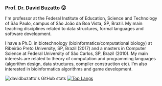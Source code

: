 ### Prof. Dr. David Buzatto 😝

I'm professor at the Federal Institute of Education, Science and Technology of São Paulo, campus of São João da Boa Vista, SP, Brazil. My main teaching disciplines related to data structures, formal languages and software development.

I have a Ph.D. in biotechnology (bioinformatics/computational biology) at Ribeirão Preto University, SP, Brazil (2017) and a masters in Computer Science at Federal University of São Carlos, SP, Brazil (2010). My main interests are related to theory of computation and programming languages (algorithm design, data structures, compiler construction etc). I'm also interested in bioinformatics algorithms and game development.

![davidbuzatto's GitHub stats](https://github-readme-stats.vercel.app/api?username=davidbuzatto&show_icons=true&theme=prussian)
[![Top Langs](https://github-readme-stats.vercel.app/api/top-langs/?username=davidbuzatto&theme=prussian&exclude_repo=CryGetter,CryProteinModelsComparisonLab,CryProteinModelsComparisonData,Excel2LaTeX,CognitorWeb,ESH)](https://github.com/davidbuzatto?tab=repositories)
